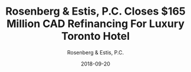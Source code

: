---
date: 2018-09-20
title: Rosenberg & Estis, P.C. Closes $165 Million CAD Refinancing For Luxury Toronto Hotel
document_title: Rosenberg & Estis, P.C. Closes $165 Million CAD Refinancing For Luxury Toronto Hotel
author: Rosenberg & Estis, P.C.
address: 111 Princes' Blvd, Toronto, ON M6K 3C3
document: ./documents/hotel-x-toronto/
canonical_link: https://www.rosenbergestis.com/wp-content/uploads/sites/1101496/2021/01/HotelX-HellmanBogdanov.pdf
date_accessed: 2023-11-17
collections:
    -'ROSENBERG & ESTIS, P.C.'
    - 'Library Hotel Collection'
        - Hotel X Toronto
---